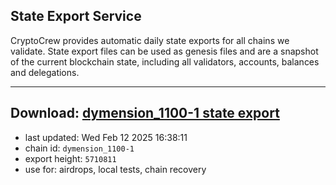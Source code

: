 ## State Export Service
CryptoCrew provides automatic daily state exports for all chains we validate. State export files can be used as genesis files and are a snapshot of the current blockchain state, including all validators, accounts, balances and delegations.

---
**Download: [dymension_1100-1 state export](https://dl-eu2.ccvalidators.com/SERVICE/dymension/dymension_1100-1_export_5710811.json)**
---

- last updated: Wed Feb 12 2025 16:38:11
- chain id: `dymension_1100-1`
- export height: `5710811`
- use for: airdrops, local tests, chain recovery
